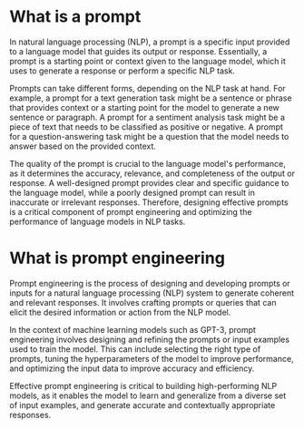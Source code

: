 # What is a prompt

In natural language processing (NLP), a prompt is a specific input provided to a language model that guides its output or response. Essentially, a prompt is a starting point or context given to the language model, which it uses to generate a response or perform a specific NLP task.

Prompts can take different forms, depending on the NLP task at hand. For example, a prompt for a text generation task might be a sentence or phrase that provides context or a starting point for the model to generate a new sentence or paragraph. A prompt for a sentiment analysis task might be a piece of text that needs to be classified as positive or negative. A prompt for a question-answering task might be a question that the model needs to answer based on the provided context.

The quality of the prompt is crucial to the language model's performance, as it determines the accuracy, relevance, and completeness of the output or response. A well-designed prompt provides clear and specific guidance to the language model, while a poorly designed prompt can result in inaccurate or irrelevant responses. Therefore, designing effective prompts is a critical component of prompt engineering and optimizing the performance of language models in NLP tasks.

# What is prompt engineering

Prompt engineering is the process of designing and developing prompts or inputs for a natural language processing (NLP) system to generate coherent and relevant responses. It involves crafting prompts or queries that can elicit the desired information or action from the NLP model.

In the context of machine learning models such as GPT-3, prompt engineering involves designing and refining the prompts or input examples used to train the model. This can include selecting the right type of prompts, tuning the hyperparameters of the model to improve performance, and optimizing the input data to improve accuracy and efficiency.

Effective prompt engineering is critical to building high-performing NLP models, as it enables the model to learn and generalize from a diverse set of input examples, and generate accurate and contextually appropriate responses.
